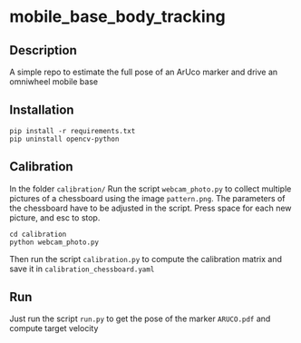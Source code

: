 # mobile_base_body_tracking

## Description
A simple repo to estimate the full pose of an ArUco marker and drive an omniwheel mobile base

## Installation
```
pip install -r requirements.txt
pip uninstall opencv-python
```

## Calibration
In the folder `calibration/`
Run the script `webcam_photo.py` to collect multiple pictures of a chessboard using the image `pattern.png`. The parameters of the chessboard have to be adjusted in the script. Press space for each new picture, and esc to stop.

```
cd calibration
python webcam_photo.py
```

Then run the script `calibration.py` to compute the calibration matrix and save it in `calibration_chessboard.yaml`

## Run
Just run the script `run.py` to get the pose of the marker `ARUCO.pdf` and compute target velocity
